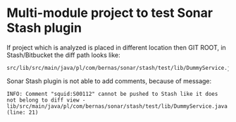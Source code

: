 # Multi-module project to test Sonar Stash plugin

If project which is analyzed is placed in different location then GIT ROOT, in Stash/Bitbucket the diff path looks like: 
``` 
src/lib/src/main/java/pl/com/bernas/sonar/stash/test/lib/DummyService.java
```
Sonar Stash plugin is not able to add comments, because  of message:

```
INFO: Comment "squid:S00112" cannot be pushed to Stash like it does not belong to diff view - lib/src/main/java/pl/com/bernas/sonar/stash/test/lib/DummyService.java (line: 21)
```

